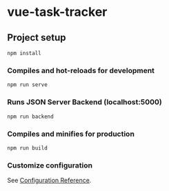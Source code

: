 # vue-task-tracker

## Project setup
```
npm install
```

### Compiles and hot-reloads for development
```
npm run serve
```

### Runs JSON Server Backend (localhost:5000)
```
npm run backend
```

### Compiles and minifies for production
```
npm run build
```

### Customize configuration
See [Configuration Reference](https://cli.vuejs.org/config/).

